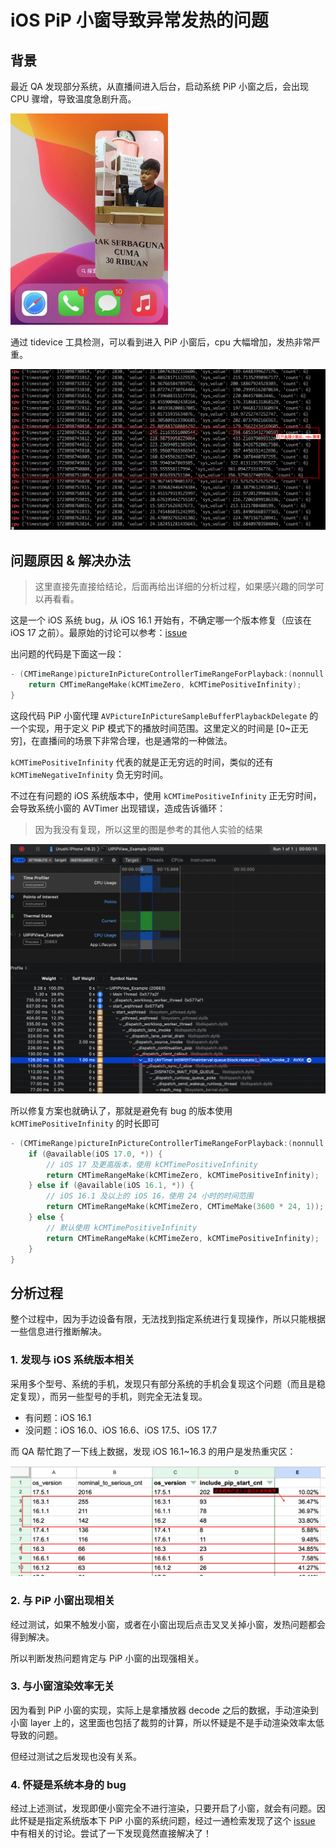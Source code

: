 # iOS PiP 小窗导致异常发热的问题



## 背景

最近 QA 发现部分系统，从直播间进入后台，启动系统 PiP 小窗之后，会出现 CPU 骤增，导致温度急剧升高。

<img src="../../backups/FixPiPOverheat/shot_2769.jpg" style="zoom: 33%;" />

通过 tidevice 工具检测，可以看到进入 PiP 小窗后，cpu 大幅增加，发热非常严重。

![](../../backups/FixPiPOverheat/shot_2770.png)



## 问题原因 & 解决办法

> 这里直接先直接给结论，后面再给出详细的分析过程，如果感兴趣的同学可以再看看。

这是一个 iOS 系统 bug，从 iOS 16.1 开始有，不确定哪一个版本修复（应该在 iOS 17 之前）。最原始的讨论可以参考：[issue](https://github.com/uakihir0/UIPiPView/issues/17)

出问题的代码是下面这一段：

```objective-c
- (CMTimeRange)pictureInPictureControllerTimeRangeForPlayback:(nonnull AVPictureInPictureController *)pictureInPictureController {
    return CMTimeRangeMake(kCMTimeZero, kCMTimePositiveInfinity);
}
```

这段代码 PiP 小窗代理 `AVPictureInPictureSampleBufferPlaybackDelegate` 的一个实现，用于定义 PiP 模式下的播放时间范围。这里定义的时间是 [0~正无穷]，在直播间的场景下非常合理，也是通常的一种做法。

`kCMTimePositiveInfinity` 代表的就是正无穷远的时间，类似的还有 `kCMTimeNegativeInfinity` 负无穷时间。

不过在有问题的 iOS 系统版本中，使用 `kCMTimePositiveInfinity` 正无穷时间，会导致系统小窗的 AVTimer 出现错误，造成告诉循环：

> 因为我没有复现，所以这里的图是参考的其他人实验的结果

![](../../backups/FixPiPOverheat/shot_2772.png)

所以修复方案也就确认了，那就是避免有 bug 的版本使用 `kCMTimePositiveInfinity` 的时长即可

```objective-c
- (CMTimeRange)pictureInPictureControllerTimeRangeForPlayback:(nonnull AVPictureInPictureController *)pictureInPictureController {
    if (@available(iOS 17.0, *)) {
        // iOS 17 及更高版本，使用 kCMTimePositiveInfinity
        return CMTimeRangeMake(kCMTimeZero, kCMTimePositiveInfinity);
    } else if (@available(iOS 16.1, *)) {
        // iOS 16.1 及以上的 iOS 16，使用 24 小时的时间范围
        return CMTimeRangeMake(kCMTimeZero, CMTimeMake(3600 * 24, 1));
    } else {
        // 默认使用 kCMTimePositiveInfinity
        return CMTimeRangeMake(kCMTimeZero, kCMTimePositiveInfinity);
    }
}
```



## 分析过程

整个过程中，因为手边设备有限，无法找到指定系统进行复现操作，所以只能根据一些信息进行推断解决。



### 1. 发现与 iOS 系统版本相关

采用多个型号、系统的手机，发现只有部分系统的手机会复现这个问题（而且是稳定复现），而另一些型号的手机，则完全无法复现。

- 有问题：iOS 16.1
- 没问题：iOS 16.0、iOS 16.6、iOS 17.5、iOS 17.7

而 QA 帮忙跑了一下线上数据，发现 iOS 16.1~16.3 的用户是发热重灾区：

![](../../backups/FixPiPOverheat/shot_2771.png)



### 2. 与 PiP 小窗出现相关

经过测试，如果不触发小窗，或者在小窗出现后点击叉叉关掉小窗，发热问题都会得到解决。

所以判断发热问题肯定与 PiP 小窗的出现强相关。



### 3. 与小窗渲染效率无关

因为看到 PiP 小窗的实现，实际上是拿播放器 decode 之后的数据，手动渲染到小窗 layer 上的，这里面也包括了裁剪的计算，所以怀疑是不是手动渲染效率太低导致的问题。

但经过测试之后发现也没有关系。



### 4. 怀疑是系统本身的 bug

经过上述测试，发现即便小窗完全不进行渲染，只要开启了小窗，就会有问题。因此怀疑是指定系统版本下 PiP 小窗的系统问题，经过一通检索发现了这个 [issue](https://github.com/uakihir0/UIPiPView/issues/17) 中有相关的讨论。尝试了一下发现竟然直接解决了！